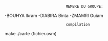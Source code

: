 								MEMBRE DU GROUPE:

-BOUHYA Ikram
-DIABIRA Binta
-ZMAMRI Ouiam

								compilation

make
./carte (fichier.osm)
